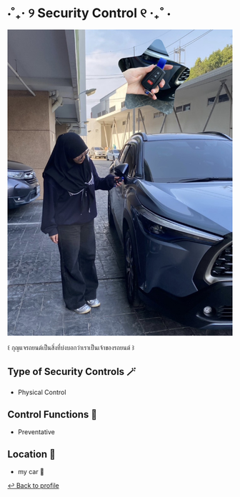 # ⋅˚₊‧ ୨  Security Control  ୧ ‧₊˚ ⋅

![img](img/secure_control.jpg)

꒰ กุญแจรถยนต์เป็นสิ่งที่บ่งบอกว่าเราเป็นเจ้าของรถยนต์ ꒱

## Type of Security Controls 🪄
- Physical Control

## Control Functions 🧩
- Preventative

## Location 📍
- my car 🚗


 [↩️ Back to profile](README.md)
